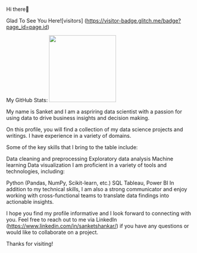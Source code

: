 
Hi there👋

Glad To See You Here![visitors] (https://visitor-badge.glitch.me/badge?page_id=page.id)

My GitHub Stats: 
<img height="180em" src="https://github-readme-stats.vercel.app/api?username=SanketmaneDS_icons=true&hide_border=true&&count_private=true&include_all_commits=true" />


My name is Sanket and I am a aspriring data scientist with a passion for using data to drive business insights and decision making.

On this profile, you will find a collection of my data science projects and writings. I have experience in a variety of domains.

Some of the key skills that I bring to the table include:

Data cleaning and preprocessing
Exploratory data analysis
Machine learning
Data visualization
I am proficient in a variety of tools and technologies, including:

Python (Pandas, NumPy, Scikit-learn, etc.)
SQL
Tableau, Power BI
In addition to my technical skills, I am also a strong communicator and enjoy working with cross-functional teams to translate data findings into actionable insights.

I hope you find my profile informative and I look forward to connecting with you. Feel free to reach out to me via LinkedIn (https://www.linkedin.com/in/sanketshankar/) if you have any questions or would like to collaborate on a project.

Thanks for visiting!
